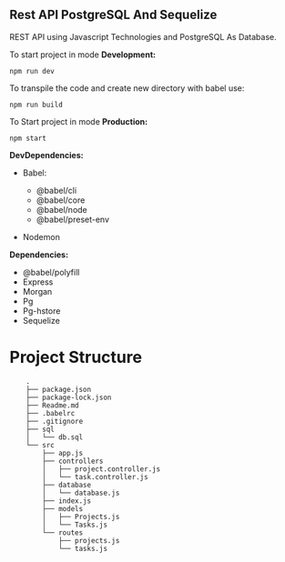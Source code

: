 ## Rest API PostgreSQL And Sequelize


REST API using Javascript  Technologies and PostgreSQL As Database.

To start project in mode **Development:**

`npm run dev`

To transpile the code and create new directory with babel use:

`npm run build`
 
 To Start project in mode **Production:**

 `npm start`


**DevDependencies:**

* Babel: 
    *   @babel/cli
    * @babel/core
    * @babel/node
    * @babel/preset-env
   
*   Nodemon 

**Dependencies:**

* @babel/polyfill
* Express
* Morgan
* Pg
* Pg-hstore
* Sequelize


 
 # Project Structure

``` 
    .
    ├── package.json
    ├── package-lock.json
    ├── Readme.md
    ├── .babelrc
    ├── .gitignore
    ├── sql
    │   └── db.sql
    └── src
        ├── app.js
        ├── controllers
        │   ├── project.controller.js
        │   └── task.controller.js
        ├── database
        │   └── database.js
        ├── index.js
        ├── models
        │   ├── Projects.js
        │   └── Tasks.js
        └── routes
            ├── projects.js
            └── tasks.js

   
```